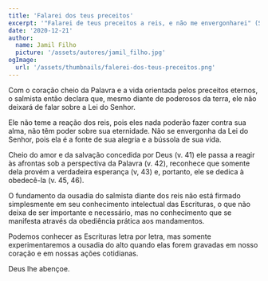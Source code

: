 ```yaml
---
title: 'Falarei dos teus preceitos'
excerpt: '"Falarei de teus preceitos a reis, e não me envergonharei" (Salmo 119.46)'
date: '2020-12-21'
author:
  name: Jamil Filho
  picture: '/assets/autores/jamil_filho.jpg'
ogImage:
  url: '/assets/thumbnails/falerei-dos-teus-preceitos.png'
---
```


Com o coração cheio da Palavra e a vida orientada pelos preceitos eternos, o salmista então declara que, mesmo diante de poderosos da terra, ele não deixará de falar sobre a Lei do Senhor.

Ele não teme a reação dos reis, pois eles nada poderão fazer contra sua alma, não têm poder sobre sua eternidade. Não se envergonha da Lei do Senhor, pois ela é a fonte de sua alegria e a bússola de sua vida.

Cheio do amor e da salvação concedida por Deus (v. 41) ele passa a reagir às afrontas sob a perspectiva da Palavra (v. 42), reconhece que somente dela provém a verdadeira esperança (v, 43) e, portanto, ele se dedica à obedecê-la (v. 45, 46).

O fundamento da ousadia do salmista diante dos reis não está firmado simplesmente em seu conhecimento intelectual das Escrituras, o que não deixa de ser importante e necessário, mas no conhecimento que se manifesta através da obediência prática aos mandamentos.

Podemos conhecer as Escrituras letra por letra, mas somente experimentaremos a ousadia do alto quando elas forem gravadas em nosso coração e em nossas ações cotidianas.

Deus lhe abençoe.